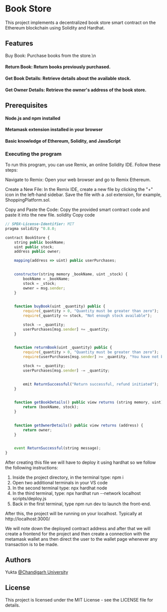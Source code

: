 # Book Store

This project implements a decentralized book store smart contract on the Ethereum blockchain using Solidity and Hardhat.

## Features 
Buy Book: Purchase books from the store.\n
#### Return Book\: Return books previously purchased.
#### Get Book Details\: Retrieve details about the available stock.
#### Get Owner Details\: Retrieve the owner's address of the book store.

## Prerequisites
#### Node.js and npm installed
#### Metamask extension installed in your browser
#### Basic knowledge of Ethereum, Solidity, and JavaScript

### Executing the program
To run this program, you can use Remix, an online Solidity IDE. Follow these steps:

Navigate to Remix: Open your web browser and go to Remix Ethereum.

Create a New File: In the Remix IDE, create a new file by clicking the "+" icon in the left-hand sidebar. Save the file with a .sol extension, for example, ShoppingPlatform.sol.

Copy and Paste the Code: Copy the provided smart contract code and paste it into the new file. solidity Copy code

```js
// SPDX-License-Identifier: MIT
pragma solidity ^0.8.0;

contract BookStore {
    string public bookName;
    uint public stock;
    address public owner;

    mapping(address => uint) public userPurchases; 

    
    constructor(string memory _bookName, uint _stock) {
        bookName = _bookName;
        stock = _stock;
        owner = msg.sender;
    }

   
    function buyBook(uint _quantity) public {
        require(_quantity > 0, "Quantity must be greater than zero");
        require(_quantity <= stock, "Not enough stock available");

        stock -= _quantity;
        userPurchases[msg.sender] += _quantity;
    }

  
    function returnBook(uint _quantity) public {
        require(_quantity > 0, "Quantity must be greater than zero");
        require(userPurchases[msg.sender] >= _quantity, "You have not bought enough books to return");

        stock += _quantity;
        userPurchases[msg.sender] -= _quantity;

        
        emit ReturnSuccessful("Return successful, refund initiated");
    }

    
    function getBookDetails() public view returns (string memory, uint) {
        return (bookName, stock);
    }

  
    function getOwnerDetails() public view returns (address) {
        return owner;
    }

    
    event ReturnSuccessful(string message);
}

```
After creating this file we will have to deploy it using hardhat so we follow the following instructions:

1. Inside the project directory, in the terminal type: npm i
2. Open two additional terminals in your VS code
3. In the second terminal type: npx hardhat node
4. In the third terminal, type: npx hardhat run --network localhost scripts/deploy.js
5. Back in the first terminal, type npm run dev to launch the front-end.

After this, the project will be running on your localhost. 
Typically at http://localhost:3000/

We will note down the deployed contract address and after that we will create a frontend for the project and then create a connection with the metamask wallet ans then direct the user to the wallet page whenever any transaction is to be made.

## Authors
Yukta
[@Chandigarh University](https://www.linkedin.com/in/yukta-/)
## License
This project is licensed under the MIT License - see the LICENSE file for details.
